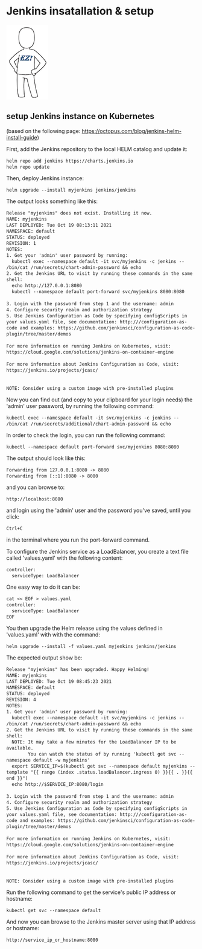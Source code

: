 # Jenkins insatallation & setup
![ez logo](/resources/images/ez/ez-logo-small.png)
## setup Jenkins instance on Kubernetes
(based on the following page: https://octopus.com/blog/jenkins-helm-install-guide)

First, add the Jenkins repository to the local HELM catalog and update it:
```
helm repo add jenkins https://charts.jenkins.io
helm repo update
```
Then, deploy Jenkins instance:
```
helm upgrade --install myjenkins jenkins/jenkins
```
The output looks something like this:
```
Release "myjenkins" does not exist. Installing it now.
NAME: myjenkins
LAST DEPLOYED: Tue Oct 19 08:13:11 2021
NAMESPACE: default
STATUS: deployed
REVISION: 1
NOTES:
1. Get your 'admin' user password by running:
  kubectl exec --namespace default -it svc/myjenkins -c jenkins -- /bin/cat /run/secrets/chart-admin-password && echo
2. Get the Jenkins URL to visit by running these commands in the same shell:
  echo http://127.0.0.1:8080
  kubectl --namespace default port-forward svc/myjenkins 8080:8080

3. Login with the password from step 1 and the username: admin
4. Configure security realm and authorization strategy
5. Use Jenkins Configuration as Code by specifying configScripts in your values.yaml file, see documentation: http:///configuration-as-code and examples: https://github.com/jenkinsci/configuration-as-code-plugin/tree/master/demos

For more information on running Jenkins on Kubernetes, visit:
https://cloud.google.com/solutions/jenkins-on-container-engine

For more information about Jenkins Configuration as Code, visit:
https://jenkins.io/projects/jcasc/


NOTE: Consider using a custom image with pre-installed plugins
```
Now you can find out (and copy to your clipboard for your login needs) the 'admin' user password, by running the following command:
```
kubectl exec --namespace default -it svc/myjenkins -c jenkins -- /bin/cat /run/secrets/additional/chart-admin-password && echo
```
In order to check the login, you can run the following command:
```
kubectl --namespace default port-forward svc/myjenkins 8080:8080
```
The output should look like this:
```
Forwarding from 127.0.0.1:8080 -> 8080
Forwarding from [::1]:8080 -> 8080
```
and you can browse to:
```
http://localhost:8080
```
and login using the 'admin' user and the password you've saved, until you click:
```
Ctrl+C
```
in the terminal where you run the port-forward command.

To configure the Jenkins service as a LoadBalancer, you create a text file called 'values.yaml' with the following content:
```
controller:
  serviceType: LoadBalancer
```

One easy way to do it can be:
```
cat << EOF > values.yaml
controller:
  serviceType: LoadBalancer
EOF
```
You then upgrade the Helm release using the values defined in 'values.yaml' with with the command: 
```
helm upgrade --install -f values.yaml myjenkins jenkins/jenkins
```
The expected output show be:
```
Release "myjenkins" has been upgraded. Happy Helming!
NAME: myjenkins
LAST DEPLOYED: Tue Oct 19 08:45:23 2021
NAMESPACE: default
STATUS: deployed
REVISION: 4
NOTES:
1. Get your 'admin' user password by running:
  kubectl exec --namespace default -it svc/myjenkins -c jenkins -- /bin/cat /run/secrets/chart-admin-password && echo
2. Get the Jenkins URL to visit by running these commands in the same shell:
  NOTE: It may take a few minutes for the LoadBalancer IP to be available.
        You can watch the status of by running 'kubectl get svc --namespace default -w myjenkins'
  export SERVICE_IP=$(kubectl get svc --namespace default myjenkins --template "{{ range (index .status.loadBalancer.ingress 0) }}{{ . }}{{ end }}")
  echo http://$SERVICE_IP:8080/login

3. Login with the password from step 1 and the username: admin
4. Configure security realm and authorization strategy
5. Use Jenkins Configuration as Code by specifying configScripts in your values.yaml file, see documentation: http:///configuration-as-code and examples: https://github.com/jenkinsci/configuration-as-code-plugin/tree/master/demos

For more information on running Jenkins on Kubernetes, visit:
https://cloud.google.com/solutions/jenkins-on-container-engine

For more information about Jenkins Configuration as Code, visit:
https://jenkins.io/projects/jcasc/


NOTE: Consider using a custom image with pre-installed plugins
```
Run the following command to get the service's public IP address or hostname:
```
kubectl get svc --namespace default
```
And now you can browse to the Jenkins master server using that IP address or hostname:
```
http://service_ip_or_hostname:8080
```
